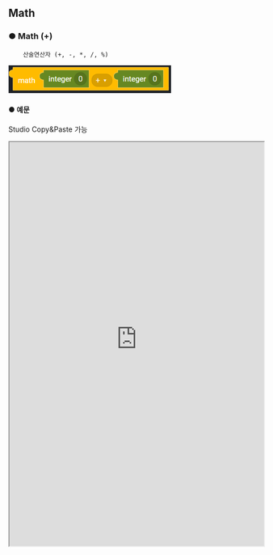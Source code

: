 ## Math

### ● Math \(+\)

        산술연산자 (+, -, *, /, %)

![](../../../img/assets/image%20%28104%29.png)

#### ● 예문

<p class='comment'>Studio Copy&Paste 가능</p>
<iframe
    src="https://d1sxhpvag16wqc.cloudfront.net/v3.1.0/util/math_1"
    width="100%"
    height="800px"
    allow=""
    sandbox="allow-scripts allow-same-origin" />
<div class="display-pdf">
    <p><img src="../../../img/assets/image%20%28364%29.png" alt="" /></p>
    <p><img src="../../../img/assets/image%20%28339%29.png" alt="" /></p>
    <p><img src="../../../img/assets/image%20%28327%29.png" alt="" /></p>
</div>

#### ● 결과

```text
{
  "result": {
    "+": 20,
    "-": 6,
    "*": 20,
    "/": 3.3333333333333335,
    "%": 2
  }
}
```

### ● Math \(++\)

        증감연산자 (++, --)

![](../../../img/assets/image%20%28115%29.png)

#### ● 예문

<p class='comment'>Studio Copy&Paste 가능</p>
<iframe
    src="https://d1sxhpvag16wqc.cloudfront.net/v3.1.0/util/math_2"
    width="100%"
    height="800px"
    allow=""
    sandbox="allow-scripts allow-same-origin" />
<div class="display-pdf">
    <p><img src="../../../img/assets/image%20%28340%29.png" alt="" /></p>
    <p><img src="../../../img/assets/image%20%28330%29.png" alt="" /></p>
</div>

#### ● 결과

```text
{
  "result": {
    "math++": 4
  }
}
```
